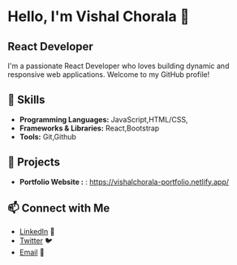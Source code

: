 # Hello, I'm Vishal Chorala 👋

## React Developer

I'm a passionate React Developer who loves building dynamic and responsive web applications. Welcome to my GitHub profile!
  
## 🔧 Skills
- **Programming Languages:** JavaScript,HTML/CSS, 
- **Frameworks & Libraries:** React,Bootstrap
- **Tools:** Git,Github

## 🌟 Projects
- **Portfolio Website :** : https://vishalchorala-portfolio.netlify.app/

## 📫 Connect with Me
- [LinkedIn]((https://www.linkedin.com/in/vishal-chorala-28378a21b/)) 🔗
- [Twitter]((https://x.com/i/flow/login?redirect_after_login=%2Fvishal_chorala)) 🐦
- [Email](mailto:pintuchorala2004@gmail.com) 📧
